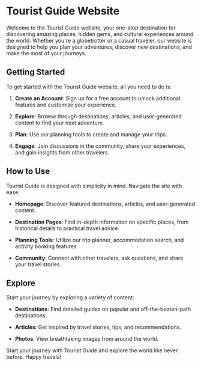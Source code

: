 # Tourist Guide Website

Welcome to the Tourist Guide website, your one-stop destination for discovering amazing places, hidden gems, and cultural experiences around the world. Whether you're a globetrotter or a casual traveler, our website is designed to help you plan your adventures, discover new destinations, and make the most of your journeys.


## Getting Started

To get started with the Tourist Guide website, all you need to do is:

1. **Create an Account**: Sign up for a free account to unlock additional features and customize your experience.

2. **Explore**: Browse through destinations, articles, and user-generated content to find your next adventure.

3. **Plan**: Use our planning tools to create and manage your trips.

4. **Engage**: Join discussions in the community, share your experiences, and gain insights from other travelers.

## How to Use

Tourist Guide is designed with simplicity in mind. Navigate the site with ease:

- **Homepage**: Discover featured destinations, articles, and user-generated content.

- **Destination Pages**: Find in-depth information on specific places, from historical details to practical travel advice.

- **Planning Tools**: Utilize our trip planner, accommodation search, and activity booking features.

- **Community**: Connect with other travelers, ask questions, and share your travel stories.

## Explore

Start your journey by exploring a variety of content:

- **Destinations**: Find detailed guides on popular and off-the-beaten-path destinations.

- **Articles**: Get inspired by travel stories, tips, and recommendations.

- **Photos**: View breathtaking images from around the world.



Start your journey with Tourist Guide and explore the world like never before. Happy travels!
